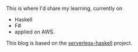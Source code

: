 This is where I'd share my learning, currently on 

* Haskell
* F# 
* applied on AWS.

This blog is based on the [serverless-haskell](https://github.com/seek-oss/serverless-haskell) project.

